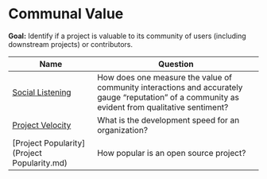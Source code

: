 # Communal Value

**Goal:** Identify if a project is valuable to its community of users (including downstream projects) or contributors.

Name | Question 
--- | ---
[Social Listening](social-listening.md) | How does one measure the value of community interactions and accurately gauge “reputation” of a community as evident from qualitative sentiment?
[Project Velocity](project_velocity.md) | What is the development speed for an organization?
[Project Popularity](Project Popularity.md) | How popular is an open source project?


